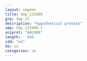 ```yaml
---
layout: smgene
title: Smp_123400
grp: Smp_12
description: "hypothetical protein"
smp: Smp_123400.1
uniprot: "G4LVK6"
length:   846
cdd: "ns"
kk: ns
categories: sm
---
```

